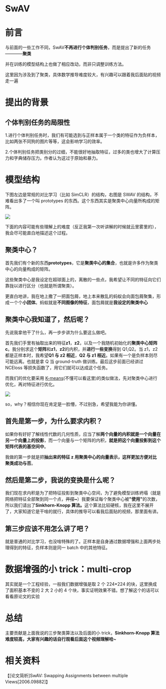 # SwAV

# 前言

与前面的一些工作不同，SwAV<strong>不再进行个体判别任务</strong>，而是提出了新的任务————<strong>聚类</strong>

并在训练的模型结构上也做了相应改动，而非只调整训练方法。

这里因为涉及到了聚类，具体数学推导难度较大，有兴趣可以跟着我后面贴的视频走一遍

# 提出的背景

## 个体判别任务的局限性

1.进行个体判别任务时，我们有可能选到与正样本属于一个类的特征作为负样本，比如两张不同狗的图片等等，这会影响学习的效率。

2.个体判别任务把类别分的过细，不能很好地抽取特征，过多的类也增大了计算压力和字典储存压力。作者认为这过于原始和暴力。

# 模型结构

下图左边是常规的对比学习（比如 SimCLR）的结构，右图是 SWAV 的结构，不难看出多了一个叫 prototypes 的东西。这个东西其实是聚类中心向量所构成的矩阵。

![](https://hdu-cs-wiki.oss-cn-hangzhou.aliyuncs.com/boxcnGteJZelEtVqBFwwukw7c8g.png)

下面的内容可能有些理解上的难度（反正我第一次听讲解的时候就云里雾里的），我会尽可能直白地描述这个过程。

## 聚类中心？

首先我们有个新的东西<strong>prototypes</strong>，它是<strong>聚类中心的集合</strong>，也就是许多作为聚类中心的向量构成的矩阵。

这些聚类中心是我设定在超球面上的，离散的一些点，我希望让不同的特征向它们靠拢以进行区分（也就是所谓聚类）。

更直白地讲，我在地上撒了一把面包屑，地上本来散乱的蚂蚁会向面包屑聚集，形成一个个<strong>小团体</strong>。蚂蚁就是<strong>不同图像的特征</strong>，面包屑就是<strong>我设定的聚类中心</strong>

## 聚类中心我知道了，然后呢？

先说我拿他干了什么，再一步步讲为什么要这么做吧。

首先我们手里有抽取出来的特征<strong>z1</strong>，<strong>z2</strong>，以及一个我随机初始化的<strong>聚类中心矩阵 c</strong>。我分别求这个<strong>矩阵</strong>和<strong>z1</strong>，<strong>z2</strong>的内积，并<strong>进行一些变换</strong>得到 Q1,Q2。当 z1，z2 都是正样本时，我希望<strong>Q1 与 z2 相近</strong>，<strong>Q2 与 z1 相近</strong>。如果有一个是负样本则尽可能远离。也就是拿 Q 当 ground-truth 做训练。最后这步前面已经讲过 NCEloss 等损失函数了，用它们就可以达成这个任务。

而我们的优化要采用 [K-means](https://zhuanlan.zhihu.com/p/78798251)(不懂可以看这里)的类似做法，先对聚类中心进行优化，再对特征进行优化。

![](https://hdu-cs-wiki.oss-cn-hangzhou.aliyuncs.com/boxcnKe4DzDfdNbhhHowdE4BJEf.png)

so，why？相信你现在肯定是一脸懵，不过别急，希望我能为你讲懂。

## 首先是第一步，为什么要求内积？

如果你有好好了解线性代数的几何性质，应当了解<strong>两个向量的内积就是一个向量在另一个向量上的投影</strong>，而一个向量与一个矩阵的内积，<strong>就是把这个向量投影到这个矩阵代表的基空间中</strong>。

我做的第一步就是把<strong>抽出来的特征 z 用聚类中心的向量表示，这样更加方便对比聚类成功与否</strong>。

## 然后是第二步，我说的变换是什么呢？

我们现在求内积是为了把特征投影到聚类中心空间，为了避免模型训练坍塌（就是网络把特征全部聚到同一个点，<del>开摆~</del>）我要保证每个聚类中心被<strong>"使用"</strong>的次数，所以我们请出了<strong>Sinkhorn-Knopp 算法。</strong>这个算法比较硬核，我在这里不展开了，大家知道它是干啥的就行，具体的推导可以看我后面贴的视频，那里面有讲。

## 第三步应该不用怎么讲了吧？

就是普通的对比学习，也没啥特殊的了。正样本是自身通过数据增强和上面两步处理得到的特征，负样本则是同一 batch 中的其他特征。

# 数据增强的小 trick：multi-crop

其实就是一个工程经验，一般我们数据增强是取 2 个 224*224 的块，这里换成了面积基本不变的 2 大 2 小的 4 个块，事实证明效果不错。想了解这个的话可以看看原论文的实验

# 总结

主要贡献是上面我说的三步聚类算法以及后面的小 trick，<strong>Sinkhorn-Knopp 算法难度较高，大家有兴趣的话自行观看后面这个视频理解哈~</strong>

# 相关资料

【[论文简析]SwAV: Swapping Assignments between multiple Views[2006.09882]】
